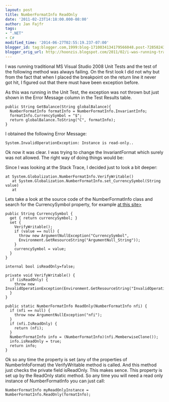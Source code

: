 ```yaml
---
layout: post
title: NumberFormatInfo ReadOnly
date: '2011-02-23T14:18:00.000-08:00'
author: Jan Fajfr
tags:
- ".NET"
- C#
modified_time: '2014-06-27T02:55:19.237-07:00'
blogger_id: tag:blogger.com,1999:blog-1710034134179566048.post-7285824319203390560
blogger_orig_url: http://hoonzis.blogspot.com/2011/02/i-was-running-traditional-ms-visual.html
---
```

I was running traditional MS Visual Studio 2008 Unit Tests and the test
of the following method was always failing. On the first look I did not
why but from the fact that when I placed the breakpoint on the return
line it never got hit, I figured out that there must have been exception
before.

As this was running in the Unit Test, the exception was not thrown but
just shown in the Error Message column in the Test Results table.



``` 
public String GetBalance(String globalBalance){
  NumberFormatInfo formatInfo = NumberFormatInfo.InvariantInfo;
  formatInfo.CurrencySymbol = "$";
  return globalBalance.ToString("C", formatInfo);
}
```

I obtained the following Error Message:

``` 
System.InvalidOperationException: Instance is read-only..
```

Ok now it was clear. I was trying to change the InvariantFormat which
surely was not allowed. The right way of doing things would be:

Since I was looking at the Stack Trace, I decided just to look a bit
deeper:

``` 
at System.Globalization.NumberFormatInfo.VerifyWritable()
   at System.Globalization.NumberFormatInfo.set_CurrencySymbol(String value)
   at 
```

Lets take a look at the source code of the NumberFormatInfo class and
search for the CurrencySymbol property, for example [at this
site&gt;](http://reflector.webtropy.com/default.aspx/Net/Net/3@5@50727@3053/DEVDIV/depot/DevDiv/releases/whidbey/netfxsp/ndp/clr/src/BCL/System/Globalization/NumberFormatInfo@cs/1/NumberFormatInfo@cs)

``` 
public String CurrencySymbol {
  get { return currencySymbol; }
  set {
    VerifyWritable();
    if (value == null) {
      throw new ArgumentNullException("CurrencySymbol",
      Environment.GetResourceString("ArgumentNull_String"));
    }
    currencySymbol = value;
  }
}

internal bool isReadOnly=false;

private void VerifyWritable() {
  if (isReadOnly) {
    throw new
InvalidOperationException(Environment.GetResourceString("InvalidOperation_ReadOnly"));
  }
}

public static NumberFormatInfo ReadOnly(NumberFormatInfo nfi) {
  if (nfi == null) {
    throw new ArgumentNullException("nfi");
  }
  if (nfi.IsReadOnly) {
    return (nfi);
  }
  NumberFormatInfo info = (NumberFormatInfo)(nfi.MemberwiseClone());
  info.isReadOnly = true;
  return info;
}
```

Ok so any time the property is set (any of the properties of
NumberInfoFormat) the VerifyWritable method is called. And this method
just checks the private field isReadOnly. This makes sence. This
property is set up by the ReadOnly static method. So any time you will
need a read only instance of NumberFormatInfo you can just call:

``` 
NumberFormatInfo myReadOnlyInstance = NumberFormatInfo.ReadOnly(formatInfo);
```
